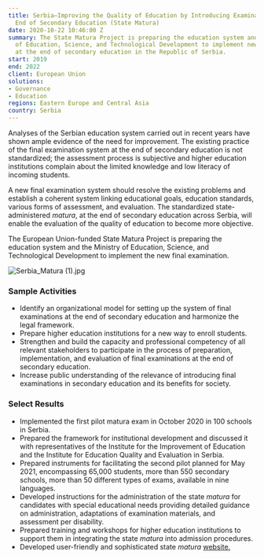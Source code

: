 ```yaml
---
title: Serbia—Improving the Quality of Education by Introducing Examinations at the
  End of Secondary Education (State Matura)
date: 2020-10-22 10:46:00 Z
summary: The State Matura Project is preparing the education system and the Ministry
  of Education, Science, and Technological Development to implement new final examinations
  at the end of secondary education in the Republic of Serbia.
start: 2019
end: 2022
client: European Union
solutions:
- Governance
- Education
regions: Eastern Europe and Central Asia
country: Serbia
---
```


Analyses of the Serbian education system carried out in recent years have shown ample evidence of the need for improvement. The existing practice of the final examination system at the end of secondary education is not standardized; the assessment process is subjective and higher education institutions complain about the limited knowledge and low literacy of incoming students.

A new final examination system should resolve the existing problems and establish a coherent system linking educational goals, education standards, various forms of assessment, and evaluation. The standardized state-administered *matura*, at the end of secondary education across Serbia, will enable the evaluation of the quality of education to become more objective.

The European Union-funded State Matura Project is preparing the education system and the Ministry of Education, Science, and Technological Development to implement the new final examination.

![Serbia_Matura (1).jpg](/uploads/Serbia_Matura%20(1).jpg)

### Sample Activities

* Identify an organizational model for setting up the system of final examinations at the end of secondary education and harmonize the legal framework. 
* Prepare higher education institutions for a new way to enroll students. 
* Strengthen and build the capacity and professional competency of all relevant stakeholders to participate in the process of preparation, implementation, and evaluation of final examinations at the end of secondary education.
* Increase public understanding of the relevance of introducing final examinations in secondary education and its benefits for society. 

### Select Results
 
* Implemented the first pilot matura exam in October 2020 in 100 schools in Serbia.
* Prepared the framework for institutional development and discussed it with representatives of the Institute for the Improvement of Education and the Institute for Education Quality and Evaluation in Serbia. 
* Prepared instruments for facilitating the second pilot planned for May 2021, encompassing 65,000 students, more than 550 secondary schools, more than 50 different types of exams, available in nine languages.
* Developed instructions for the administration of the state *matura* for candidates with special educational needs providing detailed guidance on administration, adaptations of examination materials, and assessment per disability. 
* Prepared training and workshops for higher education institutions to support them in integrating the state *matura* into admission procedures.
* Developed user-friendly and sophisticated state *matura* [website.](https://matura.edu.rs/)